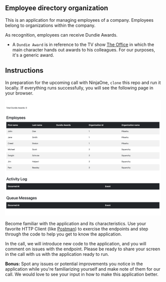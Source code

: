 ## Employee directory organization

This is an application for managing employees of a company. Employees belong to organizations within the company.

As recognition, employees can receive Dundie Awards.

* A `Dundie Award` is in reference to the TV show [The Office](https://en.wikipedia.org/wiki/The_Dundies) in which the main character hands out awards to his colleagues. For our purposes, it's a generic award.

## Instructions

In preparation for the upcoming call with NinjaOne, `clone` this repo and run it locally. If everything runs successfully, you will see the following page in your browser.

![success](success.png)

Become familiar with the application and its characteristics. Use your favorite HTTP Client (like [Postman](https://www.postman.com/)) to exercise the endpoints and step through the code to help you get to know the application. 

In the call, we will introduce new code to the application, and you will comment on issues with the endpoint. Please be ready to share your screen in the call with us with the application ready to run. 

**Bonus:** Spot any issues or potential improvements you notice in the application while you're familiarizing yourself and make note of them for our call. We would love to see your input in how to make this application better.
